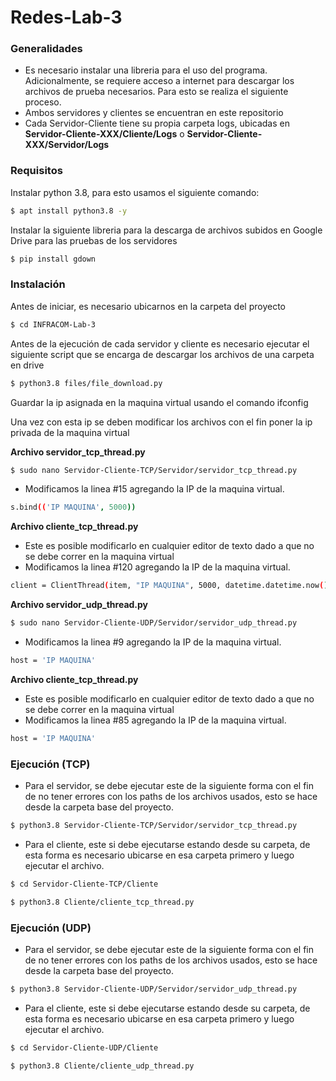 # Redes-Lab-3

### Generalidades

* Es necesario instalar una libreria para el uso del programa. Adicionalmente, se requiere acceso a internet para descargar los archivos de prueba necesarios. Para esto se realiza el siguiente proceso.
* Ambos servidores y clientes se encuentran en este repositorio
* Cada Servidor-Cliente tiene su propia carpeta logs, ubicadas en **Servidor-Cliente-XXX/Cliente/Logs** o **Servidor-Cliente-XXX/Servidor/Logs**

### Requisitos

Instalar python 3.8, para esto usamos el siguiente comando:

```bash
$ apt install python3.8 -y
```

Instalar la siguiente libreria para la descarga de archivos subidos en Google Drive para las pruebas de los servidores

```bash
$ pip install gdown
```

### Instalación

Antes de iniciar, es necesario ubicarnos en la carpeta del proyecto

```bash
$ cd INFRACOM-Lab-3
```

Antes de la ejecución de cada servidor y cliente es necesario ejecutar el siguiente script que se encarga de descargar los archivos de una carpeta en drive

```bash
$ python3.8 files/file_download.py
```

Guardar la ip asignada en la maquina virtual usando el comando ifconfig

Una vez con esta ip se deben modificar los archivos con el fin poner la ip privada de la maquina virtual

**Archivo servidor_tcp_thread.py**
```bash
$ sudo nano Servidor-Cliente-TCP/Servidor/servidor_tcp_thread.py
```
* Modificamos la linea #15 agregando la IP de la maquina virtual.

```bash
s.bind(('IP MAQUINA', 5000))
```

**Archivo cliente_tcp_thread.py**
* Este es posible modificarlo en cualquier editor de texto dado a que no se debe correr en la maquina virtual
* Modificamos la linea #120 agregando la IP de la maquina virtual.

```bash
client = ClientThread(item, "IP MAQUINA", 5000, datetime.datetime.now().strftime("%Y-%m-%d-%H-%M-%S") + "-log.txt", file_num)
```

**Archivo servidor_udp_thread.py**
```bash
$ sudo nano Servidor-Cliente-UDP/Servidor/servidor_udp_thread.py
```
* Modificamos la linea #9 agregando la IP de la maquina virtual.

```bash
host = 'IP MAQUINA'
```

**Archivo cliente_tcp_thread.py**
* Este es posible modificarlo en cualquier editor de texto dado a que no se debe correr en la maquina virtual
* Modificamos la linea #85 agregando la IP de la maquina virtual.

```bash
host = 'IP MAQUINA'
```

### Ejecución (TCP)

* Para el servidor, se debe ejecutar este de la siguiente forma con el fin de no tener errores con los paths de los archivos usados, esto se hace desde la carpeta base del proyecto.

```bash
$ python3.8 Servidor-Cliente-TCP/Servidor/servidor_tcp_thread.py
```

* Para el cliente, este si debe ejecutarse estando desde su carpeta, de esta forma es necesario ubicarse en esa carpeta primero y luego ejecutar el archivo.

```bash
$ cd Servidor-Cliente-TCP/Cliente
```

```bash
$ python3.8 Cliente/cliente_tcp_thread.py
```

### Ejecución (UDP)

* Para el servidor, se debe ejecutar este de la siguiente forma con el fin de no tener errores con los paths de los archivos usados, esto se hace desde la carpeta base del proyecto.

```bash
$ python3.8 Servidor-Cliente-UDP/Servidor/servidor_udp_thread.py
```

* Para el cliente, este si debe ejecutarse estando desde su carpeta, de esta forma es necesario ubicarse en esa carpeta primero y luego ejecutar el archivo.

```bash
$ cd Servidor-Cliente-UDP/Cliente
```

```bash
$ python3.8 Cliente/cliente_udp_thread.py
```
